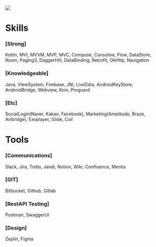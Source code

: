 <div align=start>

  <img src="https://capsule-render.vercel.app/api?type=wave&color=auto&height=300&section=header&text=Welcome!&fontSize=80" />
</div>
<div align=start>
	<h1>Skills</h1>
	<h3>[Strong]</h3>
	<p>Kotlin, MVI, MVVM, MVP, MVC, Compose, Coroutine, Flow, DataStore, Room, Paging3, DaggerHilt, DataBinding, Retrofit, OkHttp, Navigation</p>
	<h3>[Knowledgeable]</h3>
	<p>Java, ViewSystem, Firebase, JNI, LiveData, AndroidKeyStore, AndroidBridge, Webview, Koin, Proguard</p>
	<h3>[Etc]</h3>
	<p>SocialLogin(Naver, Kakao, Facebook), Marketing(Amplitude, Braze, Airbridge), Exoplayer, Glide, Coil</p>
	<h1>Tools</h1>
	<h3>[Communications]</h3>
	<p>Slack, Jira, Trello, Jandi, Notion, Wiki, Confluence, Mentis</p>
	<h3>[GIT]</h3>
	<p>Bitbucket, Github, Gitlab</p>
	<h3>[RestAPI Testing]</h3>
	<p>Postman, SwaggerUI</p>
	<h3>[Design]</h3>
	<p>Zeplin, Figma</p>
</div>
<br>
<br>

